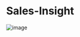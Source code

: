 # Sales-Insight
![image](https://github.com/Akashhpatil/Sales-Insight/assets/93188728/b5e10286-d2b6-4e73-9bd6-3e8bd369d7b1)

